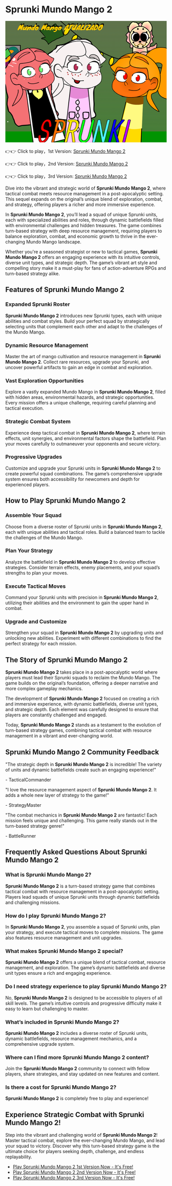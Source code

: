 # Sprunki Mundo Mango 2

![Sprunki Mundo Mango 2](https://raw.githubusercontent.com/sprunkiscrunkly/sprunki-mundo-mango-2/refs/heads/main/sprunki-mundo-mango-2.png "Sprunki Mundo Mango 2")

👉👉 Click to play，1st Version: [Sprunki Mundo Mango 2](https://sprunksters.com/sprunki-mundo-mango-2/ "Sprunki Mundo Mango 2")

👉👉 Click to play，2nd Version: [Sprunki Mundo Mango 2](https://sprunkiscrunkly.com/sprunki-mundo-mango-2/ "Sprunki Mundo Mango 2")

👉👉 Click to play，3rd Version: [Sprunki Mundo Mango 2](https://sprunkipyramixed.com/sprunki-mundo-mango-2/ "Sprunki Mundo Mango 2")

Dive into the vibrant and strategic world of **Sprunki Mundo Mango 2**, where tactical combat meets resource management in a post-apocalyptic setting. This sequel expands on the original’s unique blend of exploration, combat, and strategy, offering players a richer and more immersive experience.

In **Sprunki Mundo Mango 2**, you’ll lead a squad of unique Sprunki units, each with specialized abilities and roles, through dynamic battlefields filled with environmental challenges and hidden treasures. The game combines turn-based strategy with deep resource management, requiring players to balance exploration, combat, and economic growth to thrive in the ever-changing Mundo Mango landscape.

Whether you're a seasoned strategist or new to tactical games, **Sprunki Mundo Mango 2** offers an engaging experience with its intuitive controls, diverse unit types, and strategic depth. The game’s vibrant art style and compelling story make it a must-play for fans of action-adventure RPGs and turn-based strategy alike.

## Features of Sprunki Mundo Mango 2

### Expanded Sprunki Roster

**Sprunki Mundo Mango 2** introduces new Sprunki types, each with unique abilities and combat styles. Build your perfect squad by strategically selecting units that complement each other and adapt to the challenges of the Mundo Mango.

### Dynamic Resource Management

Master the art of mango cultivation and resource management in **Sprunki Mundo Mango 2**. Collect rare resources, upgrade your Sprunki, and uncover powerful artifacts to gain an edge in combat and exploration.

### Vast Exploration Opportunities

Explore a vastly expanded Mundo Mango in **Sprunki Mundo Mango 2**, filled with hidden areas, environmental hazards, and strategic opportunities. Every mission offers a unique challenge, requiring careful planning and tactical execution.

### Strategic Combat System

Experience deep tactical combat in **Sprunki Mundo Mango 2**, where terrain effects, unit synergies, and environmental factors shape the battlefield. Plan your moves carefully to outmaneuver your opponents and secure victory.

### Progressive Upgrades

Customize and upgrade your Sprunki units in **Sprunki Mundo Mango 2** to create powerful squad combinations. The game’s comprehensive upgrade system ensures both accessibility for newcomers and depth for experienced players.

## How to Play Sprunki Mundo Mango 2

### Assemble Your Squad

Choose from a diverse roster of Sprunki units in **Sprunki Mundo Mango 2**, each with unique abilities and tactical roles. Build a balanced team to tackle the challenges of the Mundo Mango.

### Plan Your Strategy

Analyze the battlefield in **Sprunki Mundo Mango 2** to develop effective strategies. Consider terrain effects, enemy placements, and your squad’s strengths to plan your moves.

### Execute Tactical Moves

Command your Sprunki units with precision in **Sprunki Mundo Mango 2**, utilizing their abilities and the environment to gain the upper hand in combat.

### Upgrade and Customize

Strengthen your squad in **Sprunki Mundo Mango 2** by upgrading units and unlocking new abilities. Experiment with different combinations to find the perfect strategy for each mission.

## The Story of Sprunki Mundo Mango 2

**Sprunki Mundo Mango 2** takes place in a post-apocalyptic world where players must lead their Sprunki squads to reclaim the Mundo Mango. The game builds on the original’s foundation, offering a deeper narrative and more complex gameplay mechanics.

The development of **Sprunki Mundo Mango 2** focused on creating a rich and immersive experience, with dynamic battlefields, diverse unit types, and strategic depth. Each element was carefully designed to ensure that players are constantly challenged and engaged.

Today, **Sprunki Mundo Mango 2** stands as a testament to the evolution of turn-based strategy games, combining tactical combat with resource management in a vibrant and ever-changing world.

## Sprunki Mundo Mango 2 Community Feedback

"The strategic depth in **Sprunki Mundo Mango 2** is incredible! The variety of units and dynamic battlefields create such an engaging experience!"

\- TacticalCommander

"I love the resource management aspect of **Sprunki Mundo Mango 2**. It adds a whole new layer of strategy to the game!"

\- StrategyMaster

"The combat mechanics in **Sprunki Mundo Mango 2** are fantastic! Each mission feels unique and challenging. This game really stands out in the turn-based strategy genre!"

\- BattleRunner

## Frequently Asked Questions About Sprunki Mundo Mango 2

### What is Sprunki Mundo Mango 2?

**Sprunki Mundo Mango 2** is a turn-based strategy game that combines tactical combat with resource management in a post-apocalyptic setting. Players lead squads of unique Sprunki units through dynamic battlefields and challenging missions.

### How do I play Sprunki Mundo Mango 2?

In **Sprunki Mundo Mango 2**, you assemble a squad of Sprunki units, plan your strategy, and execute tactical moves to complete missions. The game also features resource management and unit upgrades.

### What makes Sprunki Mundo Mango 2 special?

**Sprunki Mundo Mango 2** offers a unique blend of tactical combat, resource management, and exploration. The game’s dynamic battlefields and diverse unit types ensure a rich and engaging experience.

### Do I need strategy experience to play Sprunki Mundo Mango 2?

No, **Sprunki Mundo Mango 2** is designed to be accessible to players of all skill levels. The game’s intuitive controls and progressive difficulty make it easy to learn but challenging to master.

### What’s included in Sprunki Mundo Mango 2?

**Sprunki Mundo Mango 2** includes a diverse roster of Sprunki units, dynamic battlefields, resource management mechanics, and a comprehensive upgrade system.

### Where can I find more Sprunki Mundo Mango 2 content?

Join the **Sprunki Mundo Mango 2** community to connect with fellow players, share strategies, and stay updated on new features and content.

### Is there a cost for Sprunki Mundo Mango 2?

**Sprunki Mundo Mango 2** is completely free to play and experience!

## Experience Strategic Combat with Sprunki Mundo Mango 2!

Step into the vibrant and challenging world of **Sprunki Mundo Mango 2**! Master tactical combat, explore the ever-changing Mundo Mango, and lead your squad to victory. Discover why this turn-based strategy game is the ultimate choice for players seeking depth, challenge, and endless replayability.

- [Play Sprunki Mundo Mango 2 1st Version Now - It's Free!](https://sprunksters.com/sprunki-mundo-mango-2/)
- [Play Sprunki Mundo Mango 2 2nd Version Now - It's Free!](https://sprunkiscrunkly.com/sprunki-mundo-mango-2/)
- [Play Sprunki Mundo Mango 2 3rd Version Now - It's Free!](https://sprunkipyramixed.com/sprunki-mundo-mango-2/)
